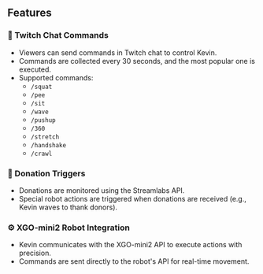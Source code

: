 ## Features

### 🔴 Twitch Chat Commands
- Viewers can send commands in Twitch chat to control Kevin.
- Commands are collected every 30 seconds, and the most popular one is executed.
- Supported commands:
  - `/squat`
  - `/pee`
  - `/sit`
  - `/wave`
  - `/pushup`
  - `/360`
  - `/stretch`
  - `/handshake`
  - `/crawl`

### 💸 Donation Triggers
- Donations are monitored using the Streamlabs API.
- Special robot actions are triggered when donations are received (e.g., Kevin waves to thank donors).

### ⚙️ XGO-mini2 Robot Integration
- Kevin communicates with the XGO-mini2 API to execute actions with precision.
- Commands are sent directly to the robot's API for real-time movement.
